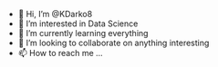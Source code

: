 - 👋 Hi, I’m @KDarko8
- 👀 I’m interested in Data Science
- 🌱 I’m currently learning everything
- 💞️ I’m looking to collaborate on anything interesting
- 📫 How to reach me ...

<!---
KDarko8/KDarko8 is a ✨ special ✨ repository because its `README.md` (this file) appears on your GitHub profile.
You can click the Preview link to take a look at your changes.
--->
